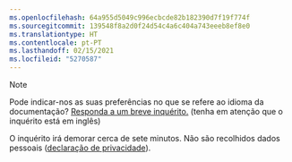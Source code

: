 ```yaml
---
ms.openlocfilehash: 64a955d5049c996ecbcde82b182390d7f19f774f
ms.sourcegitcommit: 139548f8a2d0f24d54c4a6c404a743eeeb8ef8e0
ms.translationtype: HT
ms.contentlocale: pt-PT
ms.lasthandoff: 02/15/2021
ms.locfileid: "5270587"
---
```

> [!NOTE]
>Pode indicar-nos as suas preferências no que se refere ao idioma da documentação? [Responda a um breve inquérito.](https://aka.ms/BAG_Docs_Language_Survey) (tenha em atenção que o inquérito está em inglês)
>
>O inquérito irá demorar cerca de sete minutos. Não são recolhidos dados pessoais ([declaração de privacidade](https://go.microsoft.com/fwlink/?LinkId=521839)).
